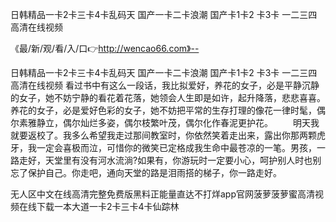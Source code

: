 日韩精品一卡2卡三卡4卡乱码天
国产一卡二卡浪潮
国产卡1卡2 卡3卡
一二三四高清在线视频


《最/新/观/看/入/口👉http://wencao66.com》--

日韩精品一卡2卡三卡4卡乱码天
国产一卡二卡浪潮
国产卡1卡2 卡3卡
一二三四高清在线视频
看过书中有这么一段话，我比拟爱好，养花的女子，必是平静沉静的女子，她不妨宁静的看花着花落，她领会人生即是如许，起升降落，悲悲喜喜。养花的女子，必是爱好色彩的女子，她不妨把平常的生存打理的像花一律时髦，偶尔素雅静立，偶尔灿烂多姿，偶尔枝繁叶茂，偶尔化作春泥更护花。
　　明天我就要返校了。我多么希望我走过那间教室时，你依然笑着走出来，露出你那两颗虎牙，我一定会喜极而泣，可惜你的微笑已定格成我生命中最苍凉的一笔。男孩，一路走好，天堂里有没有河水流淌?如果有，你游玩时一定要小心，呵护别人时也别忘了保护自己。你走吧，通向天堂的路是泪雨搭的梯子，你一路走好。





无人区中文在线高清完整免费版黑料正能量直达不打烊app官网菠萝菠萝蜜高清视频在线下载一本大道一卡2卡三卡4卡仙踪林

